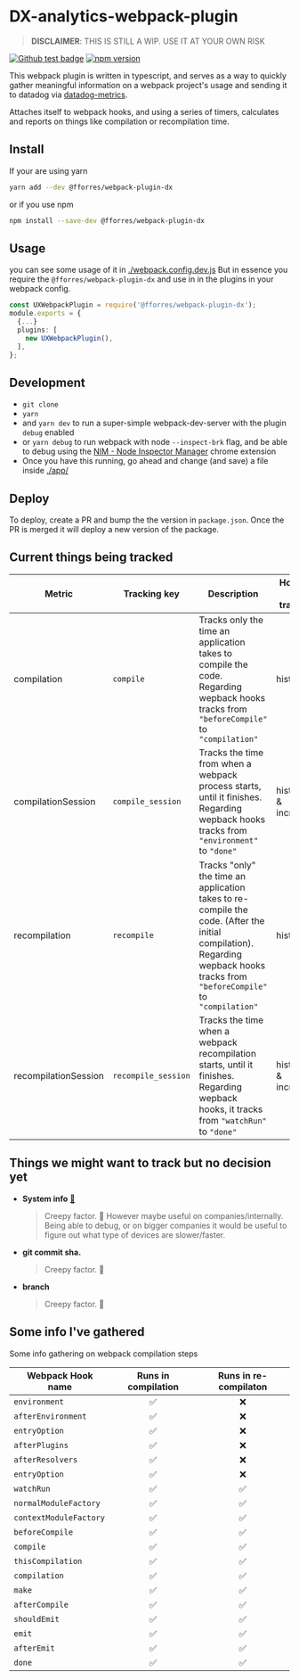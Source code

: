 
# DX-analytics-webpack-plugin

> **DISCLAIMER**: THIS IS STILL A WIP. USE IT AT YOUR OWN RISK

[![Github test badge](https://github.com/fforres/webpack-plugin-dx-metrics/workflows/test/badge.svg)](https://github.com/fforres/webpack-plugin-dx-metrics/actions?query=workflow%3Atest) [![npm version](https://badge.fury.io/js/%40fforres%2Fwebpack-plugin-dx.svg)](https://www.npmjs.com/package/@fforres/webpack-plugin-dx)

This webpack plugin is written in typescript, and serves as a way to quickly gather meaningful information on a webpack project's usage and sending it to datadog via [datadog-metrics](https://github.com/dbader/node-datadog-metrics).

Attaches itself to webpack hooks, and using a series of timers, calculates and reports on things like compilation or recompilation time.

## Install

If your are using yarn

```bash
yarn add --dev @fforres/webpack-plugin-dx
```

or if you use npm

```bash
npm install --save-dev @fforres/webpack-plugin-dx
```

## Usage

you can see some usage of it in [./webpack.config.dev.js](./webpack.config.dev.js)
But in essence you require the `@fforres/webpack-plugin-dx` and use in in the plugins in your webpack config.

```TYPESCRIPT
const UXWebpackPlugin = require('@fforres/webpack-plugin-dx');
module.exports = {
  {...}
  plugins: [
    new UXWebpackPlugin(),
  ],
};
```

## Development

- `git clone`
- `yarn`
- and `yarn dev` to run a super-simple webpack-dev-server with the plugin `debug` enabled
- or `yarn debug` to run webpack with node `--inspect-brk` flag, and be able to debug using the [NIM - Node Inspector Manager](https://chrome.google.com/webstore/detail/nodejs-v8-inspector-manag/gnhhdgbaldcilmgcpfddgdbkhjohddkj?hl=en) chrome extension
- Once you have this running, go ahead and change (and save) a file inside [./app/](./app)

## Deploy

To deploy, create a PR and bump the the version in `package.json`. Once the PR is merged it will deploy a new version of the package.

## Current things being tracked

| Metric               | Tracking key        | Description                                                                                                                                                                   |  How are we tracking  |
|----------------------|---------------------|-------------------------------------------------------------------------------------------------------------------------------------------------------------------------------|-----------------------|
| compilation          | `compile`           | Tracks only the time an application takes to compile the code. Regarding wepback hooks tracks from `"beforeCompile"` to `"compilation"`                                       | histogram             |
| compilationSession   | `compile_session`   | Tracks the time from when a webpack process starts, until it finishes. Regarding wepback hooks tracks from `"environment"` to `"done"`                                        | histogram & increment |
| recompilation        | `recompile`         | Tracks "only" the time an application takes to re-compile the code. (After the initial compilation). Regarding wepback hooks tracks from `"beforeCompile"` to `"compilation"` | histogram             |
| recompilationSession | `recompile_session` | Tracks the time when a webpack recompilation starts, until it finishes. Regarding wepback hooks, it tracks from `"watchRun"` to `"done"`                                      | histogram & increment |

## Things we might want to track but no decision yet

- **System info** [🔗](https://github.com/sebhildebrandt/systeminformation)
  > Creepy factor. 😬 However maybe useful on companies/internally. Being able to debug, or on bigger companies it would be useful to figure out what type of devices are slower/faster.
- **git commit sha.**
  > Creepy factor. 🤔
- **branch**
  > Creepy factor. 🤔

## Some info I've gathered

Some info gathering on webpack compilation steps

| Webpack Hook name | Runs in compilation | Runs in re-compilaton  |
|---|:---:|:---:|
| `environment` | ✅ | ❌ |
| `afterEnvironment` | ✅ | ❌ |
| `entryOption` | ✅ | ❌ |
| `afterPlugins` | ✅ | ❌ |
| `afterResolvers` | ✅ | ❌ |
| `entryOption` | ✅ | ❌ |
| `watchRun` | ✅ | ✅ |
| `normalModuleFactory` | ✅ | ✅ |
| `contextModuleFactory` | ✅ | ✅ |
| `beforeCompile` | ✅ | ✅ |
| `compile` | ✅ | ✅ |
| `thisCompilation` | ✅ | ✅ |
| `compilation` | ✅ | ✅ |
| `make` | ✅ | ✅ |
| `afterCompile` | ✅ | ✅ |
| `shouldEmit` | ✅ | ✅ |
| `emit` | ✅ | ✅ |
| `afterEmit` | ✅ | ✅ |
| `done` | ✅ | ✅ |
